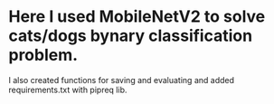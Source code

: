 # Here I used MobileNetV2 to solve cats/dogs bynary classification problem. 

I also created functions for saving and evaluating and added requirements.txt with pipreq lib.
